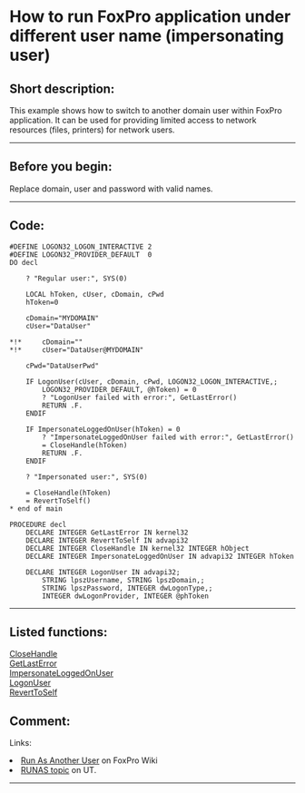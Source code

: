
# How to run FoxPro application under different user name (impersonating user)

## Short description:
This example shows how to switch to another domain user within FoxPro application. It can be used for providing limited access to network resources (files, printers) for network users.  
***  


## Before you begin:
Replace domain, user and password with valid names.  
  
***  


## Code:
```foxpro  
#DEFINE LOGON32_LOGON_INTERACTIVE 2
#DEFINE LOGON32_PROVIDER_DEFAULT  0
DO decl

	? "Regular user:", SYS(0)

	LOCAL hToken, cUser, cDomain, cPwd
	hToken=0

	cDomain="MYDOMAIN"
	cUser="DataUser"

*!*		cDomain=""
*!*		cUser="DataUser@MYDOMAIN"

	cPwd="DataUserPwd"

	IF LogonUser(cUser, cDomain, cPwd, LOGON32_LOGON_INTERACTIVE,;
		LOGON32_PROVIDER_DEFAULT, @hToken) = 0
		? "LogonUser failed with error:", GetLastError()
		RETURN .F.
	ENDIF
	
	IF ImpersonateLoggedOnUser(hToken) = 0
		? "ImpersonateLoggedOnUser failed with error:", GetLastError()
		= CloseHandle(hToken)
		RETURN .F.
	ENDIF

	? "Impersonated user:", SYS(0)

	= CloseHandle(hToken)
	= RevertToSelf()
* end of main

PROCEDURE decl
	DECLARE INTEGER GetLastError IN kernel32
	DECLARE INTEGER RevertToSelf IN advapi32
	DECLARE INTEGER CloseHandle IN kernel32 INTEGER hObject
	DECLARE INTEGER ImpersonateLoggedOnUser IN advapi32 INTEGER hToken

	DECLARE INTEGER LogonUser IN advapi32;
		STRING lpszUsername, STRING lpszDomain,;
		STRING lpszPassword, INTEGER dwLogonType,;
		INTEGER dwLogonProvider, INTEGER @phToken  
```  
***  


## Listed functions:
[CloseHandle](../libraries/kernel32/CloseHandle.md)  
[GetLastError](../libraries/kernel32/GetLastError.md)  
[ImpersonateLoggedOnUser](../libraries/advapi32/ImpersonateLoggedOnUser.md)  
[LogonUser](../libraries/advapi32/LogonUser.md)  
[RevertToSelf](../libraries/advapi32/RevertToSelf.md)  

## Comment:
Links:  
<LI><a href="http://fox.wikis.com/wc.dll?Wiki~RunAsAnotherUser">Run As Another User</a> on FoxPro Wiki  
<LI><a href="http://www.universalthread.com/wconnect/wc.dll?FournierTransformation~2,41,15,948554">RUNAS topic</a> on UT.  
  
***  

